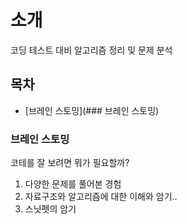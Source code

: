 # 소개
코딩 테스트 대비 알고리즘 정리 및 문제 분석

## 목차
- [브레인 스토밍](### 브레인 스토밍)

### 브레인 스토밍

코테를 잘 보려면 뭐가 필요할까?

1. 다양한 문제를 풀어본 경험
2. 자료구조와 알고리즘에 대한 이해와 암기..
3. 스닛펫의 암기
